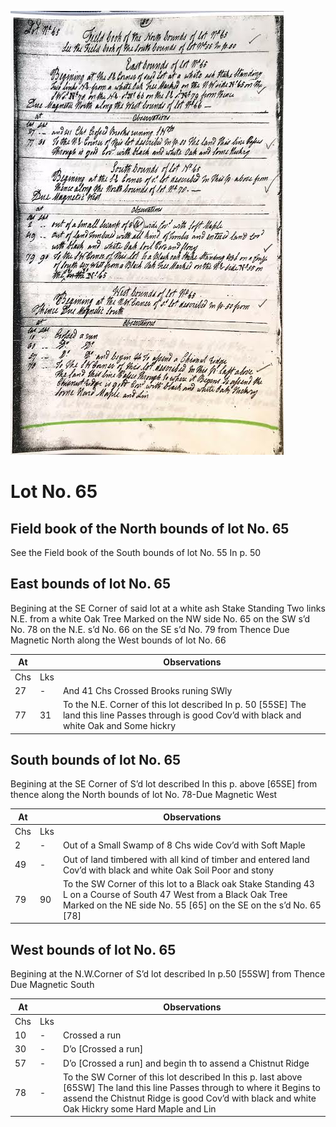![page 58](../image/fieldbook/ovid-page-58.jpg)

# Lot No. 65

## Field book of the North bounds of lot No. 65
See the Field book of the South bounds of lot No. 55 In p. 50

## East bounds of lot No. 65
Begining at the SE Corner of said lot at a white ash Stake Standing Two links N.E. from a white Oak Tree Marked on the NW side No. 65 on the SW s’d No. 78 on the N.E. s’d No. 66 on the SE s’d No. 79 from Thence Due Magnetic North along the West bounds of lot No. 66

| At |    | Observations |
| -- | -- | ------------ |
| Chs | Lks | |
27 | - | And 41 Chs Crossed Brooks runing SWly
77 | 31 | To the N.E. Corner of this lot described In p. 50 [55SE] The land this line Passes through is good Cov’d with black and white Oak and Some hickry

## South bounds of lot No. 65
Begining at the SE Corner of S’d lot described In this p. above [65SE] from thence along the North bounds of lot No. 78-Due Magnetic West

| At |    | Observations |
| -- | -- | ------------ |
| Chs | Lks | |
2 | - | Out of a Small Swamp of 8 Chs wide Cov’d with Soft Maple
49 | - | Out of land timbered with all kind of timber and entered land Cov’d with black and white Oak Soil Poor and stony
79 | 90 | To the SW Corner of this lot to a Black oak Stake Standing 43 L on a Course of South 47 West from a Black Oak Tree Marked on the NE side No. 55 [65] on the SE on the s’d No. 65 [78]

## West bounds of lot No. 65
Begining at the N.W.Corner of S’d lot described In p.50 [55SW] from Thence Due Magnetic South

| At |    | Observations |
| -- | -- | ------------ |
| Chs | Lks | |
10 | - | Crossed a run
30 | - | D’o  [Crossed a run]
57 | - | D’o  [Crossed a run] and begin th to assend a Chistnut Ridge
78 | - | To the SW Corner of this lot described In this p. last above [65SW] The land this line Passes through to where it Begins to assend the Chistnut Ridge is good Cov’d with black and white Oak Hickry some Hard Maple and Lin

